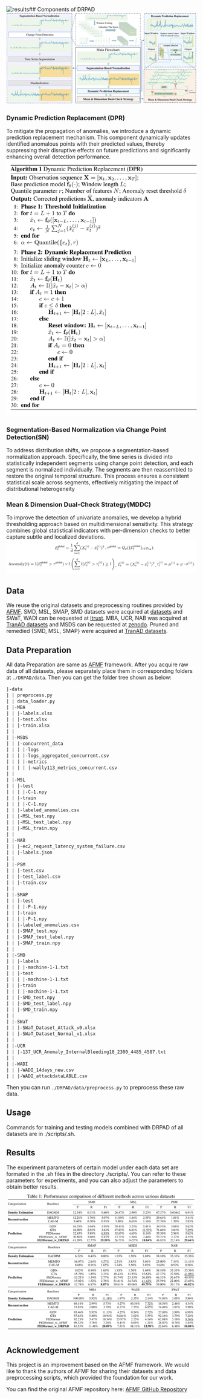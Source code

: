 ![results](https://github.com/user-attachments/assets/10f73fb1-2151-410a-aef4-2730e1bcabd7)## Components of DRPAD
![main_img](img/main_image.jpg)
### Dynamic Prediction Replacement (DPR)
To mitigate the propagation of anomalies, we introduce a dynamic prediction replacement mechanism. This component dynamically updates identified anomalous points with their predicted values, thereby suppressing their disruptive effects on future predictions and significantly enhancing overall detection performance.
![alg](img/alg.png)
### Segmentation-Based Normalization via Change Point Detection(SN)
To address distribution shifts, we propose a segmentation-based normalization approach. Specifically, the time series is divided into statistically independent segments using change point detection, and each segment is normalized individually. The segments are then reassembled to restore the original temporal structure. This process ensures a consistent statistical scale across segments, effectively mitigating the impact of distributional heterogeneity
### Mean \& Dimension Dual-Check Strategy(MDDC)
To improve the detection of univariate anomalies, we develop a hybrid thresholding approach based on multidimensional sensitivity. This strategy combines global statistical indicators with per-dimension checks to better capture subtle and localized deviations.
![equ](img/equ.png)




## Data
We reuse the original datasets and preprocessing routines provided by [AFMF](https://github.com/OrigamiSL/AFMF?tab=readme-ov-file). SMD, MSL, SMAP, SMD datasets were acquired at [datasets](https://drive.google.com/drive/folders/1gisthCoE-RrKJ0j3KPV7xiibhHWT9qRm?usp=sharing) and SWaT, WADI can be requested at [Itrust](https://itrust.sutd.edu.sg/itrust-labs_datasets). MBA, UCR, NAB was acquired at [TranAD datasets](https://github.com/imperial-qore/TranAD/tree/main/data/) and MSDS can be requested at [zenodo](https://zenodo.org/record/3549604). Pruned and remedied {SMD, MSL, SMAP} were acquired at [TranAD datasets](https://github.com/imperial-qore/TranAD/tree/main/data/).

## Data Preparation

All data Preparation are same as [AFMF](https://github.com/OrigamiSL/AFMF?tab=readme-ov-file) framework.
After you acquire raw data of all datasets, please separately place them in corresponding folders at `./DRPAD/data`. Then you can get the folder tree shown as below:
```
|-data
| | preprocess.py
| | data_loader.py
| |-MBA
| | |-labels.xlsx
| | |-test.xlsx
| | |-train.xlsx
| |
| |-MSDS
| | |-concurrent_data
| | | |-logs
| | | |-logs_aggregated_concurrent.csv
| | | |-metrics
| | | | |-wally113_metrics_concurrent.csv
| |
| |-MSL
| | |-test
| | | |-C-1.npy
| | |-train
| | | |-C-1.npy
| | |-labeled_anomalies.csv
| | |-MSL_test.npy
| | |-MSL_test_label.npy
| | |-MSL_train.npy
| |
| |-NAB
| | |-ec2_request_latency_system_failure.csv
| | |-labels.json
| |
| |-PSM
| | |-test.csv
| | |-test_label.csv
| | |-train.csv
| |
| |-SMAP
| | |-test
| | | |-P-1.npy
| | |-train
| | | |-P-1.npy
| | |-labeled_anomalies.csv
| | |-SMAP_test.npy
| | |-SMAP_test_label.npy
| | |-SMAP_train.npy
| |
| |-SMD
| | |-labels
| | | |-machine-1-1.txt
| | |-test
| | | |-machine-1-1.txt
| | |-train
| | | |-machine-1-1.txt
| | |-SMD_test.npy
| | |-SMD_test_label.npy
| | |-SMD_train.npy
| |
| |-SWaT
| | |-SWaT_Dataset_Attack_v0.xlsx
| | |-SWaT_Dataset_Normal_v1.xlsx
| |
| |-UCR
| | |-137_UCR_Anomaly_InternalBleeding18_2300_4485_4587.txt
| |
| |-WADI
| | |-WADI_14days_new.csv
| | |-WADI_attackdataLABLE.csv

```
Then you can run  `./DRPAD/data/preprocess.py`  to preprocess these raw data. 

## Usage
Commands for training and testing models combined with DRPAD of all datasets are in ./scripts/<model>.sh.

## Results
The experiment parameters of certain model under each data set are formated in the <model>.sh files in the directory ./scripts/. You can refer to these parameters for experiments, and you can also adjust the parameters to obtain better results.
![result](img/results.png)

## Acknowledgement

This project is an improvement based on the AFMF framework. We would like to thank the authors of AFMF for sharing their datasets and data preprocessing scripts, which provided the foundation for our work.

You can find the original AFMF repository here: [AFMF GitHub Repository]([https://github.com/xxx/AFMF](https://github.com/OrigamiSL/AFMF))

